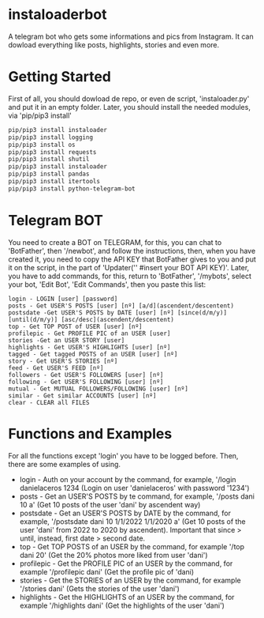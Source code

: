 # instaloaderbot
A telegram bot who gets some informations and pics from Instagram. It can dowload everything like posts, highlights, stories and even more.

# Getting Started
First of all, you should dowload de repo, or even de script, 'instaloader.py' and put it in an empty folder. Later, you should install the needed modules, via 'pip/pip3 install'
```bash
pip/pip3 install instaloader
pip/pip3 install logging
pip/pip3 install os
pip/pip3 install requests
pip/pip3 install shutil
pip/pip3 install instaloader
pip/pip3 install pandas
pip/pip3 install itertools
pip/pip3 install python-telegram-bot
```
# Telegram BOT
You need to create a BOT on TELEGRAM, for this, you can chat to 'BotFather', then '/newbot', and follow the instructions, then, when you have created it, you need to copy the API KEY that BotFather gives to you and put it on the script, in the part of 'Updater('' #insert your BOT API KEY)'.
Later, you have to add commands, for this, return to 'BotFather', '/mybots', select your bot, 'Edit Bot', 'Edit Commands', then you paste this list:
```
login - LOGIN [user] [password]
posts - Get USER'S POSTS [user] [nº] [a/d](ascendent/descentent)
postsdate -Get USER'S POSTS by DATE [user] [nº] [since(d/m/y)] [until(d/m/y)] [asc/desc](ascendent/descentent)
top - Get TOP POST of USER [user] [nº]
profilepic - Get PROFILE PIC of an USER [user]
stories -Get an USER STORY [user]
highlights - Get USER'S HIGHLIGHTS [user] [nº]
tagged - Get tagged POSTS of an USER [user] [nº]
story - Get USER'S STORIES [nº]
feed - Get USER'S FEED [nº]
followers - Get USER'S FOLLOWERS [user] [nº]
following - Get USER'S FOLLOWING [user] [nº]
mutual - Get MUTUAL FOLLOWERS/FOLLOWING [user] [nº]
similar - Get similar ACCOUNTS [user] [nº]
clear - CLEAR all FILES
```
# Functions and Examples
For all the functions except 'login' you have to be logged before. Then, there are some examples of using.
* login - Auth on your account by the command, for example, '/login danielaceros 1234 (Login on user 'danielaceros' with password '1234')
* posts - Get an USER'S POSTS by te command, for example, '/posts dani 10 a' (Get 10 posts of the user 'dani' by ascendent way)
* postsdate - Get an USER'S POSTS by DATE by the command, for example, '/postsdate dani 10 1/1/2022 1/1/2020 a' (Get 10 posts of the user 'dani' from 2022 to 2020 by ascendent). Important that since > until, instead, first date > second date.
* top - Get TOP POSTS of an USER by the command, for example '/top dani 20' (Get the 20% photos more liked from user 'dani')
* profilepic - Get the PROFILE PIC of an USER by the command, for example '/profilepic dani' (Get the profile pic of 'dani)
* stories - Get the STORIES of an USER by the command, for example '/stories dani' (Gets the stories of the user 'dani')
* highlights - Get the HIGHLIGHTS of an USER by the command, for example '/highlights dani' (Get the highlights of the user 'dani')
